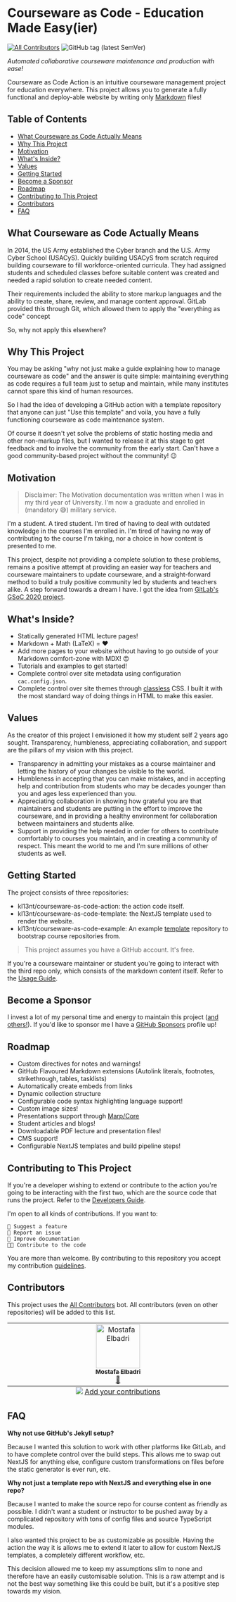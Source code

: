  <!-- no toc -->

# Courseware as Code - Education Made Easy(ier)

[![All Contributors](https://img.shields.io/github/all-contributors/kl13nt/courseware-as-code-action?color=ee8449&style=flat)](#contributors)
![GitHub tag (latest SemVer)](https://img.shields.io/github/v/tag/kl13nt/courseware-as-code-action?sort=semver)

_Automated collaborative courseware maintenance and production with ease!_

Courseware as Code Action is an intuitive courseware management project for
education everywhere. This project allows you to generate a fully functional and
deploy-able website by writing only [Markdown] files!

## Table of Contents

- [What Courseware as Code Actually Means](#what-courseware-as-code-actually-means)
- [Why This Project](#why-this-project)
- [Motivation](#motivation)
- [What's Inside?](#whats-inside)
- [Values](#values)
- [Getting Started](#getting-started)
- [Become a Sponsor](#become-a-sponsor)
- [Roadmap](#roadmap)
- [Contributing to This Project](#contributing-to-this-project)
- [Contributors](#contributors)
- [FAQ](#faq)

## What Courseware as Code Actually Means

In 2014, the US Army established the Cyber branch and the U.S. Army Cyber School
(USACyS). Quickly building USACyS from scratch required building courseware to
fill workforce-oriented curricula. They had assigned students and scheduled
classes before suitable content was created and needed a rapid solution to
create needed content.

Their requirements included the ability to store markup languages and the
ability to create, share, review, and manage content approval. GitLab provided
this through Git, which allowed them to apply the "everything as code" concept

So, why not apply this elsewhere?

## Why This Project

You may be asking "why not just make a guide explaining how to manage courseware
as code" and the answer is quite simple: maintaining everything as code requires
a full team just to setup and maintain, while many institutes cannot spare this
kind of human resources.

So I had the idea of developing a GitHub action with a template repository that
anyone can just "Use this template" and voila, you have a fully functioning
courseware as code maintenance system.

Of course it doesn't yet solve the problems of static hosting media and other
non-markup files, but I wanted to release it at this stage to get feedback and
to involve the community from the early start. Can't have a good community-based
project without the community! 😉

## Motivation

> Disclaimer: The Motivation documentation was written when I was in my third
> year of University. I'm now a graduate and enrolled in (mandatory 😅) military
> service.

I'm a student. A tired student. I'm tired of having to deal with outdated
knowledge in the courses I'm enrolled in. I'm tired of having no way of
contributing to the course I'm taking, nor a choice in how content is presented
to me.

This project, despite not providing a complete solution to these problems,
remains a positive attempt at providing an easier way for teachers and
courseware maintainers to update courseware, and a straight-forward method to
build a truly positive community led by students and teachers alike. A step
forward towards a dream I have. I got the idea from [GitLab's GSoC 2020
project].

## What's Inside?

- Statically generated HTML lecture pages!
- Markdown + Math (LaTeX) = ❤️
- Add more pages to your website without having to go outside of your Markdown
  comfort-zone with MDX! 😍
- Tutorials and examples to get started!
- Complete control over site metadata using configuration `cac.config.json`.
- Complete control over site themes through [classless] CSS. I built it with the
  most standard way of doing things in HTML to make this easier.

## Values

As the creator of this project I envisioned it how my student self 2 years ago
sought. Transparency, humbleness, appreciating collaboration, and support are
the pillars of my vision with this project.

- Transparency in admitting your mistakes as a course maintainer and letting the
  history of your changes be visible to the world.
- Humbleness in accepting that you can make mistakes, and in accepting help and
  contribution from students who may be decades younger than you and ages less
  experienced than you.
- Appreciating collaboration in showing how grateful you are that maintainers
  and students are putting in the effort to improve the courseware, and in
  providing a healthy environment for collaboration between maintainers and
  students alike.
- Support in providing the help needed in order for others to contribute comfortably
  to courses you maintain, and in creating a community of respect. This meant
  the world to me and I'm sure millions of other students as well.

## Getting Started

The project consists of three repositories:

- kl13nt/courseware-as-code-action: the action code itself.
- kl13nt/courseware-as-code-template: the NextJS template used to render the website.
- kl13nt/courseware-as-code-example: An example [template] repository to
  bootstrap course repositories from.

> This project assumes you have a GitHub account. It's free.

If you're a courseware maintainer or student you're going to interact with the
third repo only, which consists of the markdown content itself. Refer to the
[Usage Guide].

## Become a Sponsor

I invest a lot of my personal time and energy to maintain this project ([and
others!](https://github.com/KL13NT/)). If you'd like to sponsor me I have a
[GitHub Sponsors] profile up!

## Roadmap

- Custom directives for notes and warnings!
- GitHub Flavoured Markdown extensions (Autolink literals, footnotes, strikethrough, tables, tasklists)
- Automatically create embeds from links
- Dynamic collection structure
- Configurable code syntax highlighting language support!
- Custom image sizes!
- Presentations support through
  [Marp/Core](https://github.com/marp-team/marp-core)
- Student articles and blogs!
- Downloadable PDF lecture and presentation files!
- CMS support!
- Configurable NextJS templates and build pipeline steps!

## Contributing to This Project

If you're a developer wishing to extend or contribute to the action you're going
to be interacting with the first two, which are the source code that runs the
project. Refer to the [Developers Guide].

I'm open to all kinds of contributions. If you want to:

    🚀 Suggest a feature
    🐛 Report an issue
    📖 Improve documentation
    👩‍💻 Contribute to the code

You are more than welcome. By contributing to this repository you accept my
contribution [guidelines](CONTRIBUTING.md).

## Contributors

This project uses the [All Contributors] bot. All contributors (even on other repositories) will be added to this list.

<!-- ALL-CONTRIBUTORS-LIST:START - Do not remove or modify this section -->
<!-- prettier-ignore-start -->
<!-- markdownlint-disable -->
<table>
  <tbody>
    <tr>
      <td align="center" valign="top" width="14.28%"><a href="https://github.com/0xmostafam"><img src="https://avatars.githubusercontent.com/u/43635184?v=4?s=100" width="100px;" alt="Mostafa Elbadri"/><br /><sub><b>Mostafa Elbadri</b></sub></a><br /><a href="https://github.com/KL13NT/courseware-as-code-action/commits?author=0xmostafam" title="Documentation">📖</a></td>
    </tr>
  </tbody>
  <tfoot>
    <tr>
      <td align="center" size="13px" colspan="7">
        <img src="https://raw.githubusercontent.com/all-contributors/all-contributors-cli/1b8533af435da9854653492b1327a23a4dbd0a10/assets/logo-small.svg">
          <a href="https://all-contributors.js.org/docs/en/bot/usage">Add your contributions</a>
        </img>
      </td>
    </tr>
  </tfoot>
</table>

<!-- markdownlint-restore -->
<!-- prettier-ignore-end -->

<!-- ALL-CONTRIBUTORS-LIST:END -->

## FAQ

**Why not use GitHub's Jekyll setup?**

Because I wanted this solution to work with other platforms like GitLab, and to
have complete control over the build steps. This allows me to swap out NextJS
for anything else, configure custom transformations on files before the static
generator is ever run, etc.

**Why not just a template repo with NextJS and everything else in one repo?**

Because I wanted to make the source repo for course content as friendly as possible. I didn't want a student or instructor to be pushed away by a complicated repository with tons of config files and source TypeScript modules.

I also wanted this project to be as customizable as possible. Having the action the way it is allows me to extend it later to allow for custom NextJS templates, a completely different workflow, etc.

This decision allowed me to keep my assumptions slim to none and therefore have an easily customisable solution. This is a raw attempt and is not the best way something like this could be built, but it's a positive step towards my vision.

[contribution guide]: CONTRIBUTING.md
[gitlab's gsoc 2020 project]: https://gitlab.com/gitlab-com/marketing/community-relations/education-program/general/-/issues/88
[markdown]: https://github.com/adam-p/markdown-here/wiki/Markdown-Cheatsheet#links
[template]: https://docs.github.com/en/repositories/creating-and-managing-repositories/creating-a-repository-from-a-template
[usage guide]: ./docs/usage.md
[developers guide]: ./docs/technical.md
[all contributors]: https://allcontributors.org/docs/en/bot/usage
[github sponsors]: https://github.com/sponsors/KL13NT
[classless]: https://github.com/dbohdan/classless-css
